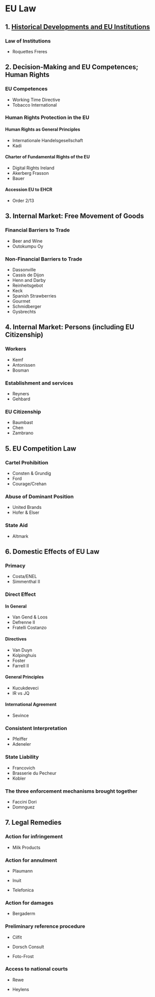# EU Law

## 1. [Historical Developments and EU Institutions](1.%20historical) 

### Law of Institutions

 * Roquettes Freres

## 2. Decision-Making and EU Competences; Human Rights

### EU Competences

 * Working Time Directive
 * Tobacco International

### Human Rights Protection in the EU

#### Human Rights as General Principles

 * Internationale Handelsgesellschaft
 * Kadi

#### Charter of Fundamental Rights of the EU

 * Digital Rights Ireland
 * Akerberg Frasson
 * Bauer

#### Accession EU to EHCR

 * Order 2/13

## 3. Internal Market: Free Movement of Goods

### Financial Barriers to Trade

 * Beer and Wine
 * Outokumpu Oy

### Non-Financial Barriers to Trade

 * Dassonville
 * Cassis de Dijon
 * Henn and Darby
 * Reinheitsgebot
 * Keck
 * Spanish Strawberries
 * Gourmet
 * Schmidberger
 * Gysbrechts

## 4. Internal Market: Persons (including EU Citizenship)

### Workers

 * Kemf
 * Antonissen
 * Bosman

### Establishment and services
 
 * Reyners
 * Gehbard

### EU Citizenship

 * Baumbast
 * Chen
 * Zambrano

## 5. EU Competition Law

### Cartel Prohibition

 * Consten & Grundig
 * Ford
 * Courage/Crehan

### Abuse of Dominant Position

 * United Brands
 * Hofer & Elser

### State Aid

 * Altmark

## 6. Domestic Effects of EU Law

### Primacy

 * Costa/ENEL
 * Simmenthal II

### Direct Effect

#### In General

 * Van Gend & Loos
 * Defrenne II
 * Fratelli Costanzo

#### Directives

 * Van Duyn
 * Kolpinghuis
 * Foster
 * Farrell II

#### General Principles

 * Kucukdeveci
 * IR vs JQ

#### International Agreement

 * Sevince

### Consistent Interpretation
 
 * Pfeiffer
 * Adeneler
 
### State Liability

 * Francovich
 * Brasserie du Pecheur
 * Kobler

### The three enforcement mechanisms brought together

 * Faccini Dori
 * Domnguez

## 7. Legal Remedies

### Action for infringement

 * Milk Products

### Action for annulment

 * Plaumann

 * Inuit

 * Telefonica

### Action for damages

 * Bergaderm

### Preliminary reference procedure

 * Cilfit

 * Dorsch Consult

 * Foto-Frost

### Access to national courts

 * Rewe

 * Heylens
